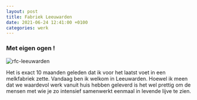 ```yaml
---
layout: post
title: Fabriek Leeuwarden
date: 2021-06-24 12:41:00 +0100
categories: werk
---
```


### Met eigen ogen !

![rfc-leeuwarden](https://prisse.net/rfc-leeuwarden.jpg)

Het is exact 10 maanden geleden dat ik voor het laatst voet in een melkfabriek zette. Vandaag ben ik welkom in Leeuwarden. Hoewel ik meen dat we waardevol werk vanuit huis hebben geleverd is het wel prettig om de mensen met wie je zo intensief samenwerkt eenmaal in levende lijve te zien.
